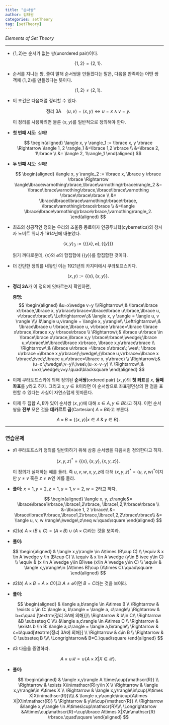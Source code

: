 ```yaml
---
title: "순서쌍"
author: 김태원
categories: setTheory
tag: [setTheory]
---
```


*Elements of Set Theory*

---

- $\lbrace 1, 2 \rbrace$는 순서가 없는 쌍(unordered pair)이다.
    
    $$
    \lbrace 1, 2 \rbrace = \lbrace 2, 1 \rbrace.
    $$
- 순서를 지니는 쌍, 줄여 말해 순서쌍을 만들겠다는 말은, 다음을 만족하는 
어떤 쌍 객체 $\langle 1, 2 \rangle$를 만들겠다는 뜻이다. 

    $$
    \langle 1, 2 \rangle \neq \langle 2, 1 \rangle.
    $$
- 이 조건은 다음처럼 정리할 수 있다.

    $$
    \textrm{정리 3A}\quad\langle u,v\rangle =\langle x, y\rangle \Leftrightarrow
    u = x\;\wedge\;v=y.
    $$

    이 정리를 사용하려면 물론 $\langle x, y\rangle$를 일반적으로 정의해야 한다.

- **첫 번째 시도:** 실패!

    $$
    \begin{aligned}
    \langle x, y \rangle_1 := \lbrace x, y \rbrace \Rightarrow
    \langle 1, 2 \rangle_1 &=\lbrace 1,2 \rbrace \\
                            &=\lbrace 2, 1\rbrace \\
                            &= \langle 2, 1\rangle_1
    \end{aligned}
    $$
- **두 번째 시도:** 실패!
    
    $$
    \begin{aligned}
    \langle x, y \rangle_2 := \lbrace x, \lbrace y \rbrace \rbrace \Rightarrow
    \langle\lbrace\varnothing\rbrace,\lbrace\varnothing\rbrace\rangle_2 &=
    \lbrace\lbrace\varnothing\rbrace,\lbrace\lbrace\varnothing
    \rbrace\rbrace\rbrace \\
        &= \lbrace\lbrace\lbrace\varnothing\rbrace\rbrace,
    \lbrace\varnothing\rbrace\rbrace \\
        &=\langle \lbrace\lbrace\varnothing\rbrace\rbrace,\varnothing\rangle_2.
    \end{aligned}
    $$
- 최초의 성공적인 정의는 우리의 조울증 동료이자 인공두뇌학(cybernetics)의 창시자
노버트 위너가 1914년에 내놓았다.

    $$
    \langle x,y \rangle_3 := \lbrace\lbrace\lbrace x\rbrace,\varnothing\rbrace,
    \lbrace\lbrace y \rbrace\rbrace\rbrace
    $$

    읽기 까다로운데, $\lbrace x \rbrace$와 $\varnothing$의 합집합에 
    $\lbrace\lbrace y\rbrace\rbrace$를 합집합한 것이다. 
- 더 간단한 정의를 내놓인 이는 1921년의 카지미에시 쿠라토프스키다. 

    $$
    \langle x, y \rangle := \lbrace\lbrace x \rbrace, \lbrace x,y\rbrace\rbrace.
    $$
- **정리 3A**가 이 정의에 잇따르는지 확인하면, 

    **증명:** 
    $$
    \begin{aligned}
    &u=x\wedge v=y \\\Rightarrow\;& \lbrace\lbrace x\rbrace,\lbrace x,
    y\rbrace\rbrace=\lbrace\lbrace u\rbrace,\lbrace u, v\rbrace\rbrace\\
     \Leftrightarrow\;& \langle x, y \rangle = \langle u, v \rangle \\\\
     &\langle u,v\rangle = \langle x, y\rangle\\
     \Leftrightarrow\;& \lbrace\lbrace u \rbrace,\lbrace u, v\rbrace
     \rbrace=\lbrace \lbrace x\rbrace,\lbrace x,y
     \rbrace\rbrace \\
         \Rightarrow\;& \lbrace u\rbrace \in \lbrace\lbrace x\rbrace,\lbrace x,y
         \rbrace\rbrace\;\wedge\;\lbrace u,v\rbrace\in\lbrace\lbrace x\rbrace,
         \lbrace x,y\rbrace\rbrace \\
             \Rightarrow\;& (\lbrace u\rbrace =\lbrace x\rbrace\; \vee\;
    \lbrace u\rbrace =\lbrace x,y\rbrace)\;\wedge\;(\lbrace u,v\rbrace=\lbrace x
        \rbrace\;\vee\;\lbrace u,v\rbrace=\lbrace x, y\rbrace) \\
        \Rightarrow\;&(u=x \;\wedge\;v=y)\;\vee\;(u=x=v=y) \\
        \Rightarrow\;& u=x\;\wedge\;v=y.\quad\blacksquare
    \end{aligned}
    $$

- 이제 쿠라토프스키에 의해 정의된 **순서쌍**(ordered pair) 
    $\langle x,y \rangle$의 **첫 좌표**를 $x$, **둘째 좌표**를 $y$라고 하자. 
    그리고 $x,y\in\mathbb{R}$이라면 이 순서쌍으로 좌표평면상의 한 점을
    표현할 수 있다는 사실이 자연스럽게 잇따른다.
- 이제 두 집합 $A, B$가 있어 순서쌍 $\langle x,y \rangle$에 대해 $x\in A,
    y\in B$라고 하자. 이런 순서쌍을 **전부** 모은 것을 **데카르트 곱**(Cartesian)
    $A\times B$라고 부른다. 

    $$
    A\times B=\lbrace\langle x,y\rangle|x\in A \;\&\;y\in B\rbrace.
    $$

---

### 연습문제 

- $\sharp1$ 쿠라토프스키 정의를 일반화하기 위해
    삼중 순서쌍을 다음처럼 정의한다고 하자. 
    
    $$
    \langle x,y,z\rangle^*=\lbrace\lbrace x\rbrace,\lbrace x,y\rbrace,
    \lbrace x,y,z\rbrace\rbrace.
    $$

    이 정의가 실패하는 예를 들라. 즉 $u,v,w,x,y,z$에 대해 $\langle x,y,z\rangle^*
    =\langle u,v,w\rangle^*$이지만 $y\neq v$ 혹은 $z\neq w$인 예를 들라.
- **풀이:** $x=1,y=2,z=1,u=1, v=2, w=2$라고 하자. 

    $$
    \begin{aligned}
    \langle x, y, z\rangle&= \lbrace\lbrace1\rbrace,\lbrace1,2\rbrace,
    \lbrace1,2,1\rbrace\rbrace \\
        &=\lbrace 1, 2 \rbrace\\
        &= \lbrace\lbrace1\rbrace,\lbrace1,2\rbrace,\lbrace1,2,2\rbrace\rbrace\\
           &= \langle u, v, w \rangle\;\wedge\;z\neq w.\quad\square
    \end{aligned}
    $$

- $\sharp2(a)$ $A\times(B\cup C)=(A\times B)\cup(A\times C)$라는 것을 보여라.
- **풀이:**

    $$
    \begin{aligned}
    & \langle x,y\rangle \in A\times (B\cup C) \\
        \equiv & x \in A \wedge y \in (B\cup C) \\
        \equiv & x \in A \wedge (y\in B \vee y\in C) \\
        \equiv & (x \in A \wedge y\in B)\vee (x\in A \wedge y\in C) \\
        \equiv & \langle x,y\rangle\in (A\times B)\cup (A\times C).\quad\square
    \end{aligned}
    $$
- $\sharp2(b)$ $A\times B = A\times C$이고 $A\neq\varnothing$이면 $B=C$라는 것을 
보여라.
- **풀이:**

    $$
    \begin{aligned}
    & \langle a,b\rangle \in A\times B \\
    \Rightarrow & \exists c \in C: \langle a, b\rangle = \langle a, c\rangle\\
    \Rightarrow & b=c\quad [\textrm{정리 3A에 의해}]\\
    \Rightarrow & b\in C\\
    \Rightarrow &B \subseteq C \\\\
    &\langle a,c\rangle \in A\times C \\
    \Rightarrow & \exists b \in B: \langle a,c\rangle = \langle a,b\rangle\\
    \Rightarrow & c=b\quad[\textrm{정리 3A에 의해}] \\
    \Rightarrow & c\in B \\
    \Rightarrow & C \subseteq B \\\\
    \Longrightarrow& B=C.\quad\square
    \end{aligned}
    $$

- $\sharp 3$ 다음을 증명하라.
    
    $$
    A\times\cup\mathscr{R}=\cup\lbrace A\times X|X\in\mathscr{R}\rbrace.
    $$
    
- **풀이:** 

    $$
    \begin{aligned}
    & \langle x,y\rangle A \times\cup{\mathscr{R}} \\
    \Rightarrow & \exists X\in\mathscr{R}:y\in X \\
    \Rightarrow & \langle x,y\rangle\in A\times X \\
    \Rightarrow & \langle x,y\rangle\in\cup{A\times X|X\in\mathscr{R}}\\\\
    & \langle x,y\rangle\in\cup{A\times X|X\in\mathscr{R}} \\
        \Rightarrow & y\in\cup{\mathscr{R}} \\
        \Rightarrow &\langle x,y\rangle \in A\times\cup\mathscr{R}\\\\
    \Longrightarrow &A\times\cup\mathscr{R}=\cup\lbrace A\times X|X\in\mathscr{R}
    \rbrace.\quad\square
    \end{aligned}
    $$
